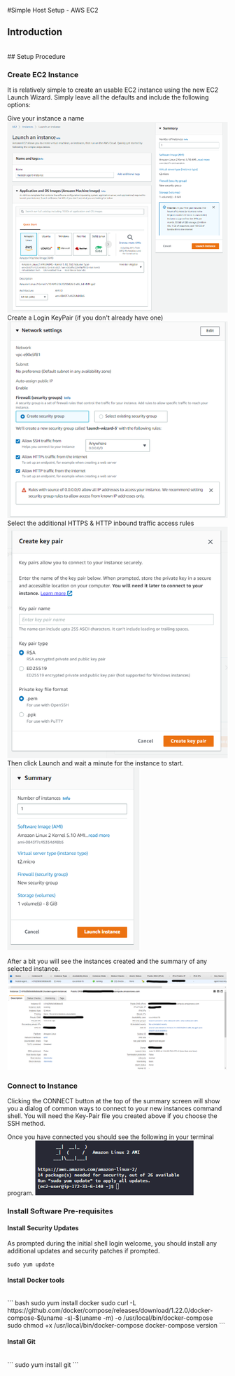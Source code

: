 #Simple Host Setup - AWS EC2

## Introduction
<br>
## Setup Procedure

### Create EC2 Instance

It is relatively simple to create an usable EC2 instance using the new EC2 Launch Wizard.
Simply leave all the defaults and include the following options:

Give your instance a name<br>
![Wizard Overview](.media/img_0.png)<br>
Create a Login KeyPair (if you don't already have one)<br>
![Wizard KeyPair](.media/img_1.png)<br>
Select the additional HTTPS & HTTP inbound traffic access rules<br>
![Wizard Networking](.media/img_2.png)<br>
Then click Launch and wait a minute for the instance to start.<br>
![Wizard Launch](.media/img_3.png)<br>

After a bit you will see the instances created and the summary of any selected instance.<br>
![Wizard Networking](.media/img_4.png)

### Connect to Instance

Clicking the CONNECT button at the top of the summary screen will show you a dialog of common ways to connect to your new instances command shell. You will need the Key-Pair file you created above if you choose the SSH method.

Once you have connected you should see the following in your terminal program.
![Command Shell](.media/img_5.png)

### Install Software Pre-requisites

#### Install Security Updates

As prompted during the initial shell login welcome, you should install any additional updates and security patches if prompted.
<br>
```
sudo yum update
```

#### Install Docker tools
<br>
``` bash
sudo yum install docker
sudo curl -L https://github.com/docker/compose/releases/download/1.22.0/docker-compose-$(uname -s)-$(uname -m) -o /usr/local/bin/docker-compose
sudo chmod +x /usr/local/bin/docker-compose
docker-compose version
```

#### Install Git
<br>
```
sudo yum install git
```